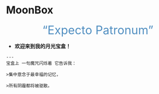 # MoonBox
<center><font  color= #518FC1 size=6 class="ml3">“Expecto Patronum”</font></center>
<script src="https://cdnjs.cloudflare.com/ajax/libs/animejs/2.0.2/anime.min.js"></script>

<div class="grid cards" markdown>

-    __欢迎来到我的月光宝盒！__

    ---
    宝盒上 一句魔咒闪烁着 它告诉我：
    
    >集中意念于最幸福的记忆，

    >所有阴霾都将被驱散。

    
    
</div>




